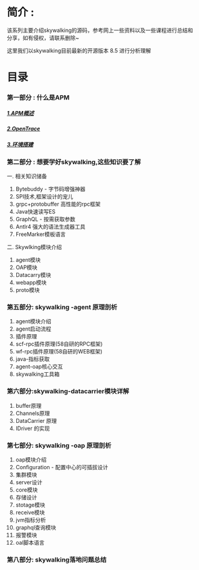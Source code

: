 
# 简介 : 
该系列主要介绍skywalking的源码，参考网上一些资料以及一些课程进行总结和分享，如有侵权，请联系删除~

这里我们以skywalking目前最新的开源版本 8.5 进行分析理解

# 目录


### 第一部分 :  什么是APM

##### [1.APM概述](first/APM概述.md) 

#####  [2.OpenTrace](first/opentrace.md) 

#####  [3.环境搭建](first/env.md) 

### 第二部分 : 想要学好skywalking,这些知识要了解

一. 相关知识储备

1. Bytebuddy - 字节码增强神器
2. SPI技术,框架设计的宠儿
3. grpc+protobuffer 高性能的rpc框架
3. Java快速读写ES
4. GraphQL - 按需获取参数
5. Antlr4 强大的语法生成器工具
6. FreeMarker模板语言 

二. Skywlking模块介绍

1. agent模块
2. OAP模块
3. Datacarry模块
4. webapp模块
5. proto模块


### 第五部分: skywalking -agent 原理剖析

1. agent模块介绍
2. agent启动流程
3. 插件原理
4. scf-rpc插件原理(58自研的RPC框架)
5. wf-rpc插件原理(58自研的WEB框架)
6. java-指标获取
7. agent-oap核心交互
8. skywalking工具箱

### 第六部分:skywalking-datacarrier模块详解

1. buffer原理
2. Channels原理
3. DataCarrier 原理
4. IDriver 的实现

### 第七部分: skywalking -oap 原理剖析

1. oap模块介绍
2. Configuration - 配置中心的可插拔设计
3. 集群模块
4. server设计
5. core模块
6. 存储设计
7. stotage模块
8. receive模块
9. jvm指标分析
10. graphql查询模块
11. 报警模块
12. oal脚本语言

### 第八部分: skywalking落地问题总结

